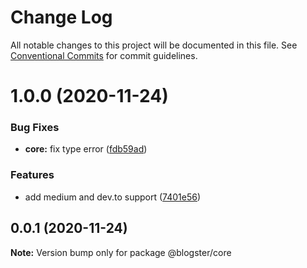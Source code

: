 # Change Log

All notable changes to this project will be documented in this file.
See [Conventional Commits](https://conventionalcommits.org) for commit guidelines.

# 1.0.0 (2020-11-24)

### Bug Fixes

- **core:** fix type error ([fdb59ad](https://github.com/maximegel/blogster/commit/fdb59ad7b9a727e3fcde591bfeef40cf80b6e37a))

### Features

- add medium and dev.to support ([7401e56](https://github.com/maximegel/blogster/commit/7401e5634a17d50358c23c38ba2877ef894052e1))

## 0.0.1 (2020-11-24)

**Note:** Version bump only for package @blogster/core
